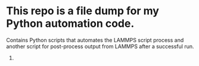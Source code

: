 # This repo is a file dump for my Python automation code.

Contains Python scripts that automates the LAMMPS script process and another script for post-process output from LAMMPS after a successful run.

  1. 
